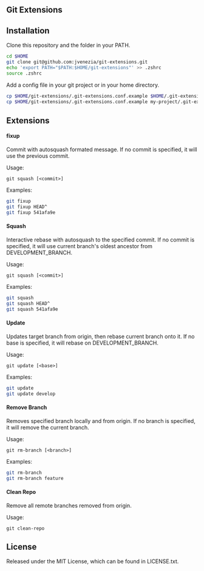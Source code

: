 ## Git Extensions

## Installation

Clone this repository and the folder in your PATH.

```bash
cd $HOME
git clone git@github.com:jvenezia/git-extensions.git
echo 'export PATH="$PATH:$HOME/git-extensions"' >> .zshrc
source .zshrc
```

Add a config file in your git project or in your home directory.

```bash
cp $HOME/git-extensions/.git-extensions.conf.example $HOME/.git-extensions.conf
cp $HOME/git-extensions/.git-extensions.conf.example my-project/.git-extensions.conf
```

## Extensions

#### fixup

Commit with autosquash formated message.
If no commit is specified, it will use the previous commit. 

Usage:
```
git squash [<commit>]
```

Examples:
```bash
git fixup
git fixup HEAD^
git fixup 541afa9e
```

#### Squash

Interactive rebase with autosquash to the specified commit.
If no commit is specified, it will use current branch's oldest ancestor from DEVELOPMENT_BRANCH.

Usage:
```
git squash [<commit>]
```

Examples:
```bash
git squash
git squash HEAD^
git squash 541afa9e
```

#### Update

Updates target branch from origin, then rebase current branch onto it.
If no base is specified, it will rebase on DEVELOPMENT_BRANCH.

Usage:
```
git update [<base>]
```

Examples:
```bash
git update
git update develop
```

#### Remove Branch

Removes specified branch locally and from origin.
If no branch is specified, it will remove the current branch.

Usage:
```
git rm-branch [<branch>]
```

Examples:
```bash
git rm-branch
git rm-branch feature
```

#### Clean Repo

Remove all remote branches removed from origin.

Usage:
```
git clean-repo
```

## License

Released under the MIT License, which can be found in LICENSE.txt.